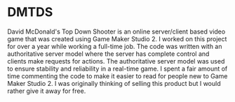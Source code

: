 # DMTDS
David McDonald's Top Down Shooter is an online server/client based video game that was created using Game Maker Studio 2.  I worked on this project for over a year while working a full-time job.  The code was written with an authoritative server model where the server has complete control and clients make requests for actions.  The authoritative server model was used to ensure stability and reliability in a real-time game.  I spent a fair amount of time commenting the code to make it easier to read for people new to Game Maker Studio 2.  I was originally thinking of selling this product but I would rather give it away for free.
